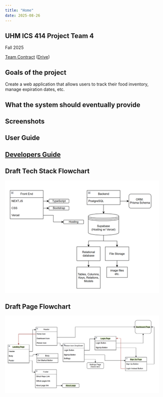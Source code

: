 ```yaml
---
title: "Home"
date: 2025-08-26
---
```

## UHM ICS 414 Project Team 4
Fall 2025

[Team Contract](team-contract.md) ([Drive](https://docs.google.com/document/d/1MzPJ1kjAmIT8tNyVSGnF2TwIqzhSKTbYdr_i4EYSRlU/edit?usp=sharing))

## Goals of the project
Create a web application that allows users to track their food inventory, manage expiration dates, etc.

## What the system should eventually provide

## Screenshots

## User Guide

## [Developers Guide](dev-guide.md)

## Draft Tech Stack Flowchart

<img src="images/draft-tech-stack-flow-chart.png" alt="Tech Stack Flowchart">

## Draft Page Flowchart
<img src="images/draft-page-flow-chart.png" alt="Page Flow Chart">

